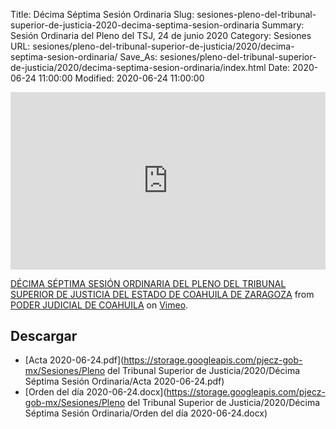 Title: Décima Séptima Sesión Ordinaria
Slug: sesiones-pleno-del-tribunal-superior-de-justicia-2020-decima-septima-sesion-ordinaria
Summary: Sesión Ordinaria del Pleno del TSJ, 24 de junio 2020
Category: Sesiones
URL: sesiones/pleno-del-tribunal-superior-de-justicia/2020/decima-septima-sesion-ordinaria/
Save_As: sesiones/pleno-del-tribunal-superior-de-justicia/2020/decima-septima-sesion-ordinaria/index.html
Date: 2020-06-24 11:00:00
Modified: 2020-06-24 11:00:00


<div style="padding:56.25% 0 0 0;position:relative;"><iframe src="https://player.vimeo.com/video/431523649" style="position:absolute;top:0;left:0;width:100%;height:100%;" frameborder="0" allow="autoplay; fullscreen" allowfullscreen></iframe></div><script src="https://player.vimeo.com/api/player.js"></script><p><a href="https://vimeo.com/431523649">D&Eacute;CIMA S&Eacute;PTIMA SESI&Oacute;N ORDINARIA DEL PLENO DEL TRIBUNAL SUPERIOR DE JUSTICIA DEL ESTADO DE COAHUILA DE ZARAGOZA</a> from <a href="https://vimeo.com/user103229504">PODER JUDICIAL DE COAHUILA</a> on <a href="https://vimeo.com">Vimeo</a>.</p>



## Descargar


* [Acta 2020-06-24.pdf](https://storage.googleapis.com/pjecz-gob-mx/Sesiones/Pleno del Tribunal Superior de Justicia/2020/Décima Séptima Sesión Ordinaria/Acta 2020-06-24.pdf)
* [Orden del día 2020-06-24.docx](https://storage.googleapis.com/pjecz-gob-mx/Sesiones/Pleno del Tribunal Superior de Justicia/2020/Décima Séptima Sesión Ordinaria/Orden del día 2020-06-24.docx)


